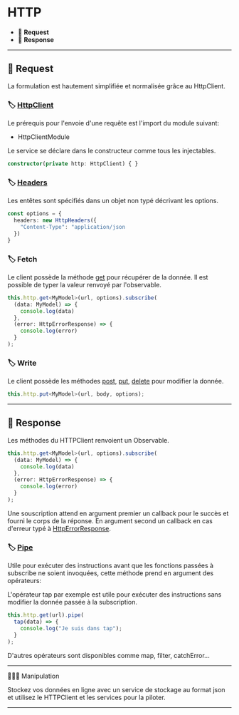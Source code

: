 # HTTP

*  🔖 **Request**
*  🔖 **Response**

___

## 📑 Request

La formulation est hautement simplifiée et normalisée grâce au HttpClient.

### 🏷️ **[HttpClient](https://angular.io/api/common/http/HttpClient)**

Le prérequis pour l'envoie d'une requête est l'import du module suivant: 

* HttpClientModule

Le service se déclare dans le constructeur comme tous les injectables.

```ts
constructor(private http: HttpClient) { }
```

### 🏷️ **[Headers](https://angular.io/api/common/http/HttpHeaders)**

Les entêtes sont spécifiés dans un objet non typé décrivant les options.

```ts
const options = {
  headers: new HttpHeaders({
    "Content-Type": "application/json
  })
}
```

### 🏷️ **Fetch**

Le client possède la méthode [get](https://angular.io/api/common/http/HttpClient#get) pour récupérer de la donnée. Il est possible de typer la valeur renvoyé par l'observable.

```ts
this.http.get<MyModel>(url, options).subscribe(
  (data: MyModel) => {
    console.log(data)
  },
  (error: HttpErrorResponse) => {
    console.log(error)
  }
);
```

### 🏷️ **Write**

Le client possède les méthodes [post](https://angular.io/api/common/http/HttpClient#post), [put](https://angular.io/api/common/http/HttpClient#put), [delete](https://angular.io/api/common/http/HttpClient#delete) pour modifier la donnée.


```ts
this.http.put<MyModel>(url, body, options);
```

___

## 📑 Response

Les méthodes du HTTPClient renvoient un Observable.

```ts
this.http.get<MyModel>(url, options).subscribe(
  (data: MyModel) => {
    console.log(data)
  },
  (error: HttpErrorResponse) => {
    console.log(error)
  }
);
```

Une souscription attend en argument premier un callback pour le succès et fourni le corps de la réponse. En argument second un callback en cas d'erreur typé à [HttpErrorResponse](https://angular.io/api/common/http/HttpErrorResponse).

### 🏷️ **[Pipe](https://angular.io/guide/rx-library#operators)**

Utile pour exécuter des instructions avant que les fonctions passées à subscribe ne soient invoquées, cette méthode prend en argument des opérateurs:

L'opérateur tap par exemple est utile pour exécuter des instructions sans modifier la donnée passée à la subscription.

```ts
this.http.get(url).pipe(
  tap(data) => {
    console.log("Je suis dans tap");
  }
);

```

D'autres opérateurs sont disponibles comme map, filter, catchError...

___

👨🏻‍💻 Manipulation

Stockez vos données en ligne avec un service de stockage au format json et utilisez le HTTPClient et les services pour la piloter.

___
